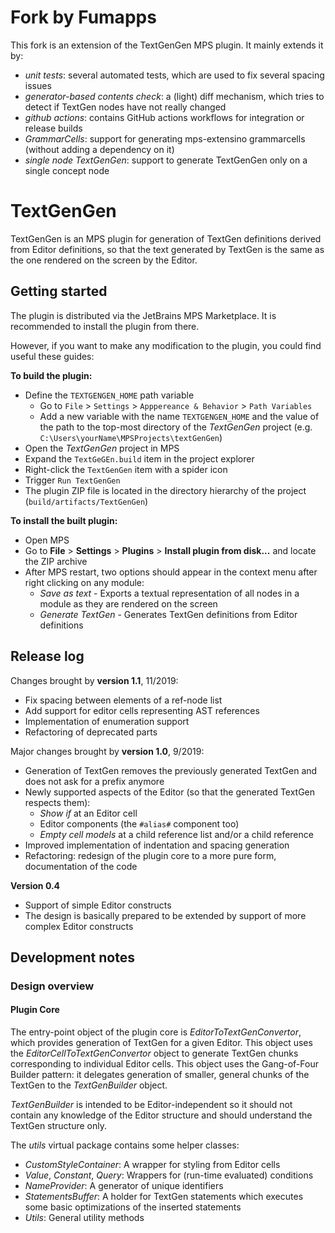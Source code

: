 # Fork by Fumapps

This fork is an extension of the TextGenGen MPS plugin.
It mainly extends it by:

* _unit tests_: several automated tests, which are used to fix several spacing issues
* _generator-based contents check_: a (light) diff mechanism, which tries to detect if TextGen nodes have not really changed
* _github actions_: contains GitHub actions workflows for integration or release builds
* _GrammarCells_: support for generating mps-extensino grammarcells (without adding a dependency on it)
* _single node TextGenGen_: support to generate TextGenGen only on a single concept node

# TextGenGen

TextGenGen is an MPS plugin for generation of TextGen definitions derived from Editor definitions,
so that the text generated by TextGen is the same as the one rendered on the screen by the Editor.

## Getting started

The plugin is distributed via the JetBrains MPS Marketplace. It is recommended to install the plugin
from there.

However, if you want to make any modification to the plugin, you could find useful these guides:

**To build the plugin:**
- Define the `TEXTGENGEN_HOME` path variable
    - Go to `File` > `Settings` > `Apppereance & Behavior` > `Path Variables`
    - Add a new variable with the name `TEXTGENGEN_HOME` and the value of the path to the top-most
    directory of the *TextGenGen* project (e.g. `C:\Users\yourName\MPSProjects\textGenGen`)
- Open the *TextGenGen* project in MPS
- Expand the `TextGeGEn.build` item in the project explorer
- Right-click the `TextGenGen` item with a spider icon
- Trigger `Run TextGenGen`
- The plugin ZIP file is located in the directory hierarchy of the project (`build/artifacts/TextGenGen`)

**To install the built plugin:**
- Open MPS
- Go to **File** > **Settings** > **Plugins** > **Install plugin from disk...** and locate the ZIP archive
- After MPS restart, two options should appear in the context menu after right clicking on any module:
    - *Save as text* - Exports a textual representation of all nodes in a module as they are rendered on the screen
    - *Generate TextGen* - Generates TextGen definitions from Editor definitions

## Release log

Changes brought by **version 1.1**, 11/2019:
- Fix spacing between elements of a ref-node list
- Add support for editor cells representing AST references
- Implementation of enumeration support
- Refactoring of deprecated parts

Major changes brought by **version 1.0**, 9/2019:
- Generation of TextGen removes the previously generated TextGen and does not ask for a prefix anymore
- Newly supported aspects of the Editor (so that the generated TextGen respects them):
    - *Show if* at an Editor cell
    - Editor components (the `#alias#` component too)
    - *Empty cell models* at a child reference list and/or a child reference
- Improved implementation of indentation and spacing generation
- Refactoring: redesign of the plugin core to a more pure form, documentation of the code

**Version 0.4**
- Support of simple Editor constructs
- The design is basically prepared to be extended by support of more complex Editor constructs

## Development notes

### Design overview

#### Plugin Core

The entry-point object of the plugin core is *EditorToTextGenConvertor*, which
provides generation of TextGen for a given Editor. This object uses the
*EditorCellToTextGenConvertor* object to generate TextGen chunks corresponding to
individual Editor cells. This object uses the Gang-of-Four Builder pattern:
it delegates generation of smaller, general chunks of the TextGen to the
*TextGenBuilder* object.

*TextGenBuilder* is intended to be Editor-independent so it should not
contain any knowledge of the Editor structure and should understand
the TextGen structure only.

The *utils* virtual package contains some helper classes:
- *CustomStyleContainer*: A wrapper for styling from Editor cells
- *Value*, *Constant*, *Query*: Wrappers for (run-time evaluated) conditions
- *NameProvider*: A generator of unique identifiers
- *StatementsBuffer*: A holder for TextGen statements which executes some
basic optimizations of the inserted statements
- *Utils*: General utility methods
